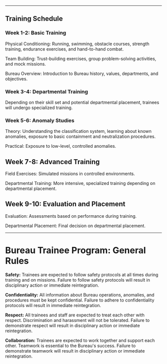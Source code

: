---------

## Training Schedule
 

### Week 1-2: Basic Training
  
Physical Conditioning: Running, swimming, obstacle courses, strength training, endurance exercises, and hand-to-hand combat.

Team Building: Trust-building exercises, group problem-solving activities, and mock missions.

Bureau Overview: Introduction to Bureau history, values, departments, and objectives.


### Week 3-4: Departmental Training

Depending on their skill set and potential departmental placement, trainees will undergo specialized training.


### Week 5-6: Anomaly Studies

Theory: Understanding the classification system, learning about known anomalies, exposure to basic containment and neutralization procedures.

Practical: Exposure to low-level, controlled anomalies.


## Week 7-8: Advanced Training 

Field Exercises: Simulated missions in controlled environments.

Departmental Training: More intensive, specialized training depending on departmental placement.


## Week 9-10: Evaluation and Placement

Evaluation: Assessments based on performance during training.

Departmental Placement: Final decision on departmental placement.

------

# Bureau Trainee Program: General Rules

**Safety:** Trainees are expected to follow safety protocols at all times during training and on missions. Failure to follow safety protocols will result in disciplinary action or immediate reintegration.

**Confidentiality:** All information about Bureau operations, anomalies, and procedures must be kept confidential. Failure to adhere to confidentiality protocols will result in immediate reintegration.

**Respect:** All trainees and staff are expected to treat each other with respect. Discrimination and harassment will not be tolerated. Failure to demonstrate respect will result in disciplinary action or immediate reintegration.

**Collaboration:** Trainees are expected to work together and support each other. Teamwork is essential to the Bureau's success. Failure to demonstrate teamwork will result in disciplinary action or immediate reintegration.